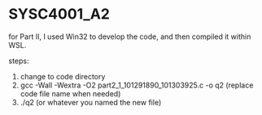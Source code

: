 # SYSC4001_A2

for Part II, I used Win32 to develop the code, and then compiled it within WSL.

steps:

1. change to code directory
2. gcc -Wall -Wextra -O2 part2_1_101291890_101303925.c -o q2 (replace code file name when needed)
3. ./q2 (or whatever you named the new file)
